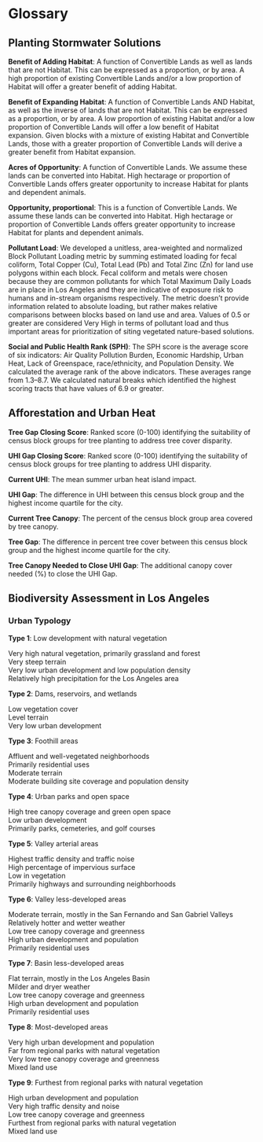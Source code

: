 # Glossary

## Planting Stormwater Solutions

**Benefit of Adding Habitat**: 
A function of Convertible Lands as well as lands that are not Habitat. This can be expressed as a proportion, or by area. A high proportion of existing Convertible Lands and/or a low proportion of Habitat will offer a greater benefit of adding Habitat. 

**Benefit of Expanding Habitat**: 
A function of Convertible Lands AND Habitat, as well as the inverse of lands that are not Habitat. This can be expressed as a proportion, or by area. A low proportion of existing Habitat and/or a low proportion of Convertible Lands will offer a low benefit of Habitat expansion. Given blocks with a mixture of existing Habitat and Convertible Lands, those with a greater proportion of Convertible Lands will derive a greater benefit from Habitat expansion. 

**Acres of Opportunity**: 
A function of Convertible Lands. We assume these lands can be converted into Habitat. High hectarage or proportion of Convertible Lands offers greater opportunity to increase Habitat for plants and dependent animals. 

**Opportunity, proportional**: 
This is a function of Convertible Lands. We assume these lands can be converted into Habitat. High hectarage or proportion of Convertible Lands offers greater opportunity to increase Habitat for plants and dependent animals. 

**Pollutant Load**: 
We developed a unitless, area-weighted and normalized Block Pollutant Loading metric by summing estimated loading for fecal coliform, Total Copper (Cu), Total Lead (Pb) and Total Zinc (Zn) for land use polygons within each block. Fecal coliform and metals were chosen because they are common pollutants for which Total Maximum Daily Loads are in place in Los Angeles and they are indicative of exposure risk to humans and in-stream organisms respectively. The metric doesn’t provide information related to absolute loading, but rather makes relative comparisons between blocks based on land use and area. Values of 0.5 or greater are considered Very High in terms of pollutant load and thus important areas for prioritization of siting vegetated nature-based solutions. 

**Social and Public Health Rank (SPH)**: 
The SPH score is the average score of six indicators: Air Quality Pollution Burden, Economic Hardship, Urban Heat, Lack of Greenspace, race/ethnicity, and Population Density. We calculated the average rank of the above indicators. These averages range from 1.3–8.7. We calculated natural breaks which identified the highest scoring tracts that have values of 6.9 or greater. 
 


## Afforestation and Urban Heat 

**Tree Gap Closing Score**: 
Ranked score (0-100) identifying the suitability of census block groups for tree planting to address tree cover disparity. 

**UHI Gap Closing Score**: 
Ranked score (0-100) identifying the suitability of census block groups for tree planting to address UHI disparity. 

**Current UHI**: 
The mean summer urban heat island impact. 

**UHI Gap**: 
The difference in UHI between this census block group and the highest income quartile for the city. 

**Current Tree Canopy**: 
The percent of the census block group area covered by tree canopy. 

**Tree Gap**: 
The difference in percent tree cover between this census block group and the highest income quartile for the city.  

**Tree Canopy Needed to Close UHI Gap**: 
The additional canopy cover needed (%) to close the UHI Gap. 
 




## Biodiversity Assessment in Los Angeles
### Urban Typology

**Type 1**: Low development with natural vegetation 

Very high natural vegetation, primarily grassland and forest  
Very steep terrain  
Very low urban development and low population density  
Relatively high precipitation for the Los Angeles area  

**Type 2**: Dams, reservoirs, and wetlands 

Low vegetation cover  
Level terrain  
Very low urban development  

**Type 3**: Foothill areas 

Affluent and well-vegetated neighborhoods  
Primarily residential uses  
Moderate terrain  
Moderate building site coverage and population density  

**Type 4**: Urban parks and open space 

High tree canopy coverage and green open space  
Low urban development  
Primarily parks, cemeteries, and golf courses  

**Type 5**: Valley arterial areas 

Highest traffic density and traffic noise  
High percentage of impervious surface  
Low in vegetation  
Primarily highways and surrounding neighborhoods  

**Type 6**: Valley less-developed areas 

Moderate terrain, mostly in the San Fernando and San Gabriel Valleys  
Relatively hotter and wetter weather  
Low tree canopy coverage and greenness  
High urban development and population  
Primarily residential uses  

**Type 7**: Basin less-developed areas

Flat terrain, mostly in the Los Angeles Basin  
Milder and dryer weather  
Low tree canopy coverage and greenness  
High urban development and population  
Primarily residential uses  

**Type 8**: Most-developed areas 

Very high urban development and population  
Far from regional parks with natural vegetation  
Very low tree canopy coverage and greenness  
Mixed land use  

**Type 9**: Furthest from regional parks with natural vegetation 

High urban development and population  
Very high traffic density and noise  
Low tree canopy coverage and greenness  
Furthest from regional parks with natural vegetation  
Mixed land use  

